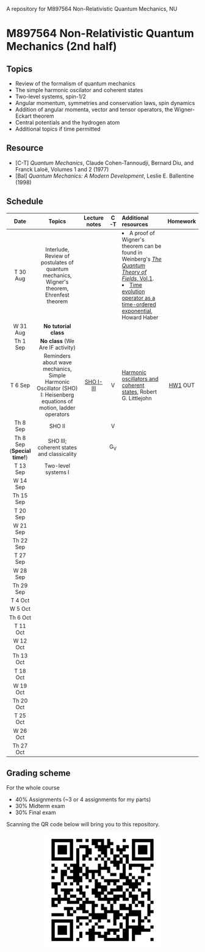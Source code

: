 A repository for M897564 Non-Relativistic Quantum Mechanics, NU

# M897564 Non-Relativistic Quantum Mechanics (2nd half)

## Topics

* Review of the formalism of quantum mechanics
* The simple harmonic oscilator and coherent states
* Two-level systems, spin-1/2
* Angular momentum, symmetries and conservation laws, spin dynamics
* Addition of angular momenta, vector and tensor operators, the Wigner-Eckart theorem
* Central potentials and the hydrogen atom
* Additional topics if time permitted

## Resource

* [C-T] *Quantum Mechanics*, Claude Cohen-Tannoudji, Bernard Diu, and Franck Laloë, Volumes 1 and 2 (1977) 
* [Bal] *Quantum Mechanics: A Modern Development*, Leslie E. Ballentine (1998) 

## Schedule

|Date| Topics |Lecture notes|C-T|Additional resources|Homework|
|:--:|:------:|:-----------:|:-:|:-------------------|:------:|
|T 30 Aug|Interlude, Review of postulates of quantum mechanics, Wigner's theorem, Ehrenfest theorem|||<li> A proof of Wigner's theorem can be found in Weinberg's [*The Quantum Theory of Fields*, Vol.1](https://www.amazon.com/Quantum-Theory-Fields-Foundations/dp/0521670535). <br> <li> [Time evolution operator as a time-ordered exponential](https://web.archive.org/web/20220709154510/http://scipp.ucsc.edu/~haber/ph215/TimeOrderedExp.pdf), Howard Haber|
|W 31 Aug|**No tutorial class**|
|Th 1 Sep|**No class** (We Are IF activity)|
|T 6 Sep|Reminders about wave mechanics, Simple Harmonic Oscillator (SHO) I: Heisenberg equations of motion, ladder operators|[SHO I-III](https://github.com/Ninnat/quantum-mechanics/blob/main/lecture-notes/SHO.pdf) |V|[Harmonic oscillators and coherent states](https://web.archive.org/web/20190728092630/http://bohr.physics.berkeley.edu/classes/221/1011/notes/harmosc.pdf), Robert G. Littlejohn |[HW1](https://github.com/Ninnat/quantum-mechanics/blob/main/assignments/hw1.pdf) OUT 
|Th 8 Sep|SHO II||V|
|Th 8 Sep <br> (**Special time!**) |SHO III; coherent states and classicality||G<sub>V</sub>|
|T 13 Sep|Two-level systems I|
|W 14 Sep||
|Th 15 Sep||
|T 20 Sep|
|W 21 Sep|
|Th 22 Sep|
|T 27 Sep|
|W 28 Sep|
|Th 29 Sep|
|T 4 Oct|
|W 5 Oct|
|Th 6 Oct|
|T 11 Oct|
|W 12 Oct|
|Th 13 Oct|
|T 18 Oct|
|W 19 Oct|
|Th 20 Oct|
|T 25 Oct|
|W 26 Oct|
|Th 27 Oct|

## Grading scheme

For the whole course
* 40% Assignments (~3 or 4 assignments for my parts)
* 30% Midterm exam
* 30% Final exam

Scanning the QR code below will bring you to this repository.

<p align="center">
  <img height="300" src="qr-code.png">
</p>
